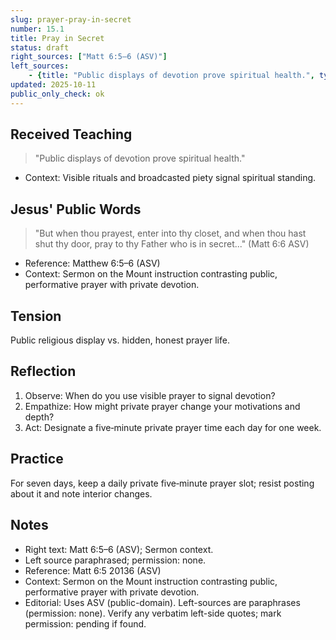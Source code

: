 ```yaml
---
slug: prayer-pray-in-secret
number: 15.1
title: Pray in Secret
status: draft
right_sources: ["Matt 6:5–6 (ASV)"]
left_sources:
	- {title: "Public displays of devotion prove spiritual health.", type: paraphrase, permission: none}
updated: 2025-10-11
public_only_check: ok
---
```


## Received Teaching
> "Public displays of devotion prove spiritual health."
- Context: Visible rituals and broadcasted piety signal spiritual standing.

## Jesus' Public Words
> "But when thou prayest, enter into thy closet, and when thou hast shut thy door, pray to thy Father who is in secret..." (Matt 6:6 ASV)
- Reference: Matthew 6:5–6 (ASV)
- Context: Sermon on the Mount instruction contrasting public, performative prayer with private devotion.

## Tension
Public religious display vs. hidden, honest prayer life.

## Reflection
1. Observe: When do you use visible prayer to signal devotion?
2. Empathize: How might private prayer change your motivations and depth?
3. Act: Designate a five‑minute private prayer time each day for one week.

## Practice
For seven days, keep a daily private five‑minute prayer slot; resist posting about it and note interior changes.

## Notes
- Right text: Matt 6:5–6 (ASV); Sermon context.
- Left source paraphrased; permission: none.
- Reference: Matt 6:5
20136 (ASV)
- Context: Sermon on the Mount instruction contrasting public, performative prayer with private devotion.
- Editorial: Uses ASV (public-domain). Left-sources are paraphrases (permission: none). Verify any verbatim left-side quotes; mark permission: pending if found.
